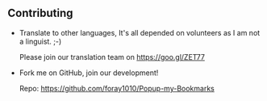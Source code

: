 ## Contributing

- Translate to other languages, It's all depended on volunteers as I am not a linguist. ;-)

  Please join our translation team on https://goo.gl/ZET77

- Fork me on GitHub, join our development!

  Repo: https://github.com/foray1010/Popup-my-Bookmarks
